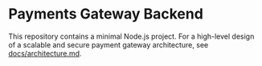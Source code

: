 # Payments Gateway Backend

This repository contains a minimal Node.js project. For a high-level design of a scalable and secure payment gateway architecture, see [docs/architecture.md](docs/architecture.md).

